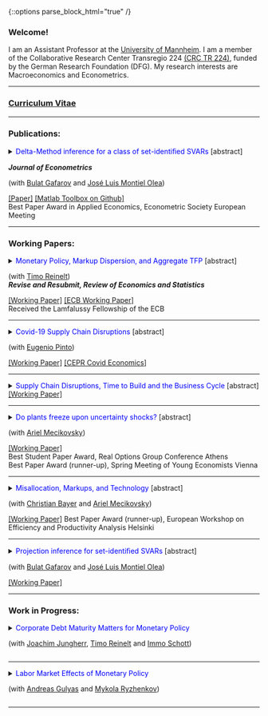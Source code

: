 {::options parse_block_html="true" /}


### Welcome!

I am an Assistant Professor at the <a href="https://www.vwl.uni-mannheim.de/en/" target="_blank">University of Mannheim</a>. I am a member of the Collaborative Research Center Transregio 224 <a href="https://www.crctr224.de/en/about/" target="_blank">(CRC TR 224)</a>, funded by the German Research Foundation (DFG). My research interests are Macroeconomics and Econometrics.

<!-- font style: Palatino Linotype   -->

----

<!--      -->
<!--  <font color="gray"><i><small>&diams; Click below to download CV.</small></i></font>    -->
### <a href="https://www.dropbox.com/s/t9wdfw009zsq0os/cv_matthias_meier.pdf?dl=0" target="_blank">Curriculum Vitae</a> 

----

<!--  <font color="gray"><i><small>&diams; Click title to see abstract.</small></i></font>     -->
 

### Publications:

<details>
  <summary markdown="span"><font color="blue">Delta-Method inference for a class of set-identiﬁed SVARs </font> [abstract]
    
  <b> <i>Journal of Econometrics </i> </b>
  
  (with <a href="https://gafarov.ucdavis.edu/index.html" target="_blank">Bulat Gafarov</a> and <a href="http://www.joseluismontielolea.com/" target="_blank">José Luis Montiel Olea</a>) </summary>
  
  | **Abstract**          |
  |:---------------------------|
  | We study vector autoregressions that impose equality and/or inequality restrictions to set-identify the dynamic responses to a single structural shock. We make three contributions. First, we present analgorithm to compute the largest and smallest value that an impulse-response coefficient can attain over its identified set. Second, we provide conditions under which these largest and smallest values are directionally differentiable functions of the model’s reduced-form parameters. Third, we propose a delta-method approach to conduct inference about the structural impulse-response coefficients. We use our results to assess the effects of the announcement of the Quantitative Easing program in August 2010. |
  
  </details>
  <a href="https://www.dropbox.com/s/x710pcw8m8ujcrh/GMM_DeltaMethod.pdf?dl=0" target="_blank"><u>[Paper]</u></a> <a href="https://github.com/gafarovb/setSVARtoolbox" target="_blank"><u>[Matlab Toolbox on Github]</u></a>  <br />
  Best Paper Award in Applied Economics, Econometric Society European Meeting 

----


### Working Papers:

<details>
  <summary markdown="span"><font color="blue">Monetary Policy, Markup Dispersion, and Aggregate TFP</font> [abstract]
    
  (with <a href="https://treinelt.github.io/" target="_blank">Timo Reinelt</a>)  <br />
  <b> <i>Revise and Resubmit, Review of Economics and Statistics</i> </b>  </summary>
  
  | **Abstract**          |
  |:---------------------------|
  | Motivated by empirical evidence that monetary policy affects aggregate TFP, we study the role of markup dispersion for monetary transmission. Empirically, we show that the response of markup dispersion to monetary policy shocks can account for a significant fraction of the aggregate TFP response in the first two years after the shock. Analytically, we show that heterogeneous price rigidity can explain the response of markup dispersion if firms have a precautionary price setting motive, which is present in common New Keynesian environments. We provide empirical evidence on the relationship between markups and price rigidity in support of this explanation. Finally, we study the mechanism and its implications in a quantitative model. |
  
 </details>
 <a href="https://www.dropbox.com/s/mlakoqk20g8j7vd/MR_MarkupDispersion.pdf?dl=0" target="_blank">[Working Paper]</a>  <a href="https://www.dropbox.com/s/yofp0w4dzovl4gd/MeierReinelt2020_ECB.pdf?dl=0" target="_blank">[ECB Working Paper] </a> <br />
  Received the Lamfalussy Fellowship of the ECB 
  

 
----


<details>
  <summary markdown="span"><font color="blue">Covid-19 Supply Chain Disruptions</font> [abstract]
    
  (with <a href="https://www.federalreserve.gov/econres/eugenio-pinto.htm" target="_blank">Eugenio Pinto</a>)</summary>
  
  | **Abstract**          |
  |:---------------------------|
  | We study the effects of international supply chain disruptions on real economicactivity and prices during the Covid-19 pandemic.  We show that US sectors with a high exposure to intermediate goods imports from China contracted significantly and robustly more than other sectors. In particular, highly exposed sectors suffered larger declines in production, employment, imports, and exports. Moreover, input and output prices moved up relative to other sectors, suggesting that real activity declines in sectors with a high China exposure were not particularly driven by a slump in demand. Quantitatively, sectors at the third quartile of China exposures experienced larger monthly production declines of 2.5 p.p. in March and 9.4 p.p. in April 2020 than sectors at the first quartile. Differences in China exposures account for about 10% of the cross-sectoral variance of industrial production growth during March and April. The estimated effects are short-lived and dissipate by July 2020. |
  
 </details>
 <a href="https://www.dropbox.com/s/ysp4b65nrfybfor/MeierPinto2020.pdf?dl=0" target="_blank">[Working Paper]</a> <a href="https://www.dropbox.com/s/q1zxauur3dw5nkn/CovidEconomics48.pdf?dl=0" target="_blank">[CEPR Covid Economics]</a>
 
----


<details>
  <summary markdown="span"><font color="blue">Supply Chain Disruptions, Time to Build and the Business Cycle</font> [abstract] </summary>
  
  | **Abstract**          |
  |:---------------------------|
  | We provide new evidence that (i) time to build is volatile and countercyclical, and that (ii) supply chain disruptions lengthen time to build. Motivated by these findings, we develop a general equilibrium model in which heterogeneous firms face non-convex adjustment costs and multi-period time to build. In the model, supply chain disruptions lengthen time to build. Calibrating the model to US micro data, we show that disruptions, which lengthen time to build by 1 month, depress GDP by 1% and aggregate TFP by 0.2%. Structural vector autoregressions corroborate the quantitative importance of supply chain disruptions. |
  
 </details>
 <a href="https://www.dropbox.com/s/hnjvwv920d4l1ld/Meier_TimeToBuild.pdf?dl=0" target="_blank">[Working Paper]</a>
 
----


<details>
  <summary markdown="span"><font color="blue">Do plants freeze upon uncertainty shocks?</font> [abstract]
  
  (with <a href="https://sites.google.com/site/amecikovsky/" target="_blank">Ariel Mecikovsky</a>)</summary>
  
  | **Abstract**          |
  |:---------------------------|
  | What explains the impact of uncertainty shocks on the economy? This paper uses highly disaggregated data on industry-level job flows to investigate the empirical relevance of various transmission channels of uncertainty shocks. The channels we consider are labor adjustment frictions, capital adjustment frictions, nominal ridigities, and financial frictions. For each channel, we derive testable implications regarding the response of job flows to uncertainty shocks. Empirically, uncertainty shocks lead to more job destruction and less job creation in more than 80% of all industries. The effect is significantly stronger in industries that face tighter financial constraints, which supports the financial frictions channel. In contrast, our evidence does not support the other three channels. |
  
 </details>
 <a href="https://www.dropbox.com/s/tmq1wlaxtmy64ko/MM_PlantsFreeze.pdf?dl=0" target="_blank">[Working Paper]</a> <br />
 Best Student Paper Award, Real Options Group Conference Athens <br /> 
 Best Paper Award (runner-up), Spring Meeting of Young Economists Vienna
 
----


<details>
  <summary markdown="span"><font color="blue">Misallocation, Markups, and Technology</font> [abstract]
  
  (with <a href="https://www.wiwi.uni-bonn.de/bayer/" target="_blank">Christian Bayer</a> and <a href="https://sites.google.com/site/amecikovsky/" target="_blank">Ariel Mecikovsky</a>)</summary>
  
  | **Abstract**          |
  |:---------------------------|
  | Hsieh and Klenow(2009) shows that misallocation creates large aggregate TFP losses, explains international TFP differences, and can be quantified through factor productivity dispersions. Using micro data from Chile, Colombia, Indonesia, and Germany, we show a substantial correlation in factor productivities across factors and therefore propose to decompose dispersion in factor productivities in dispersion in technology and markup instead. Relative to Germany, misallocation is larger in the developing economies. TFP losses from misallocation are explained to 1/3 by larger technology and to 2/3 by larger markup dispersion. Finally, we discuss market outcomes as potential sources of markup and technology dispersion. |
  
 </details>
 <a href="https://www.dropbox.com/s/q4w0bn3fvg8mg4r/BMM_Misallocation.pdf?dl=0" target="_blank">[Working Paper]</a>  
 Best Paper Award (runner-up), European Workshop on Efficiency and Productivity Analysis Helsinki
 
----


<details>
  <summary markdown="span"><font color="blue">Projection inference for set-identiﬁed SVARs</font> [abstract]
  
  (with <a href="https://gafarov.ucdavis.edu/index.html" target="_blank">Bulat Gafarov</a> and <a href="http://www.joseluismontielolea.com/" target="_blank">José Luis Montiel Olea</a>)</summary>
  
  | **Abstract**          |
  |:---------------------------|
  | We study the properties of projection inference for set-identified Structural Vector Autoregressions. A nominal 1−α projection region collects the structural parameters that are compatible with a 1−α Wald ellipsoid for the model’s reduced-form parameters (autoregressive coefficients and the covariance matrix of residuals). We show that projection inference can be applied to a general class of stationary models, is computationally feasible, and - as the sample size grows large — it produces regions that have both frequentist coverage and robust Bayesian credibility of at least 1−α. A drawback of the projection approach is that both coverage and robust credibility may be strictly above their nominal level. Following the recent work of Kaido, Molinari, and Stoye (2016), we ‘calibrate’ the radius of the Wald ellipsoid to guarantee that — for a given posterior on the reduced-form parameters — the projection method produces a region with robust Bayesian credibility of exactly 1−α. We illustrate the main results of the paper using the demand/supply-model for the U.S. labor market in Baumeister and Hamilton(2015). |
  	
 </details>
 <a href="https://www.dropbox.com/s/qv31b7hvk0hr187/GMM_Projection.pdf?dl=0" target="_blank">[Working Paper]</a>  
 
----


### Work in Progress:
<details>
  <summary markdown="span"><font color="blue">Corporate Debt Maturity Matters for Monetary Policy</font>
  
  (with <a href="http://joachimjungherr.com/" target="_blank">Joachim Jungherr</a>, <a href="https://treinelt.github.io/" target="_blank">Timo Reinelt</a> and <a href="https://sites.google.com/site/immoschott/" target="_blank">Immo Schott</a>)</summary>
  
 </details>
 
 ----
 

<details>
  <summary markdown="span"><font color="blue">Labor Market Effects of Monetary Policy</font>
  
  (with <a href="https://sites.google.com/site/andreasgulyas" target="_blank">Andreas Gulyas</a> and <a href="https://gess.uni-mannheim.de/doctoral-programs/economics-cdse/students/people/show/mykola-ryzhenkov.html" target="_blank">Mykola Ryzhenkov</a>)</summary>
  
 </details>
 
 ----
